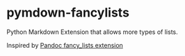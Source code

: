 # pymdown-fancylists
Python Markdown Extension that allows more types of lists.

Inspired by [Pandoc fancy_lists extension](https://pandoc.org/MANUAL.html#extension-fancy_lists)
